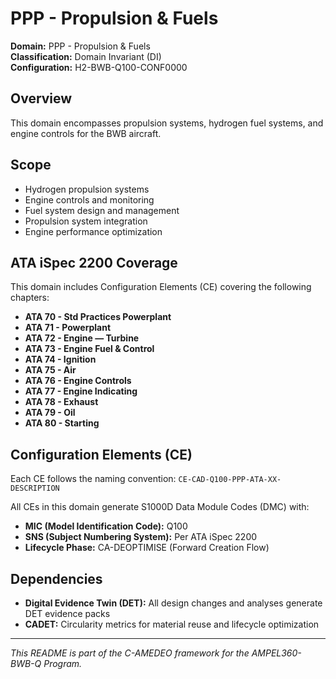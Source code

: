 # PPP - Propulsion & Fuels

**Domain:** PPP - Propulsion & Fuels  
**Classification:** Domain Invariant (DI)  
**Configuration:** H2-BWB-Q100-CONF0000  

## Overview

This domain encompasses propulsion systems, hydrogen fuel systems, and engine controls for the BWB aircraft.

## Scope

- Hydrogen propulsion systems
- Engine controls and monitoring
- Fuel system design and management
- Propulsion system integration
- Engine performance optimization

## ATA iSpec 2200 Coverage

This domain includes Configuration Elements (CE) covering the following chapters:

- **ATA 70 - Std Practices Powerplant**
- **ATA 71 - Powerplant**
- **ATA 72 - Engine — Turbine**
- **ATA 73 - Engine Fuel & Control**
- **ATA 74 - Ignition**
- **ATA 75 - Air**
- **ATA 76 - Engine Controls**
- **ATA 77 - Engine Indicating**
- **ATA 78 - Exhaust**
- **ATA 79 - Oil**
- **ATA 80 - Starting**

## Configuration Elements (CE)

Each CE follows the naming convention: `CE-CAD-Q100-PPP-ATA-XX-DESCRIPTION`

All CEs in this domain generate S1000D Data Module Codes (DMC) with:
- **MIC (Model Identification Code):** Q100
- **SNS (Subject Numbering System):** Per ATA iSpec 2200
- **Lifecycle Phase:** CA-DEOPTIMISE (Forward Creation Flow)

## Dependencies

- **Digital Evidence Twin (DET):** All design changes and analyses generate DET evidence packs
- **CADET:** Circularity metrics for material reuse and lifecycle optimization

---

*This README is part of the C-AMEDEO framework for the AMPEL360-BWB-Q Program.*